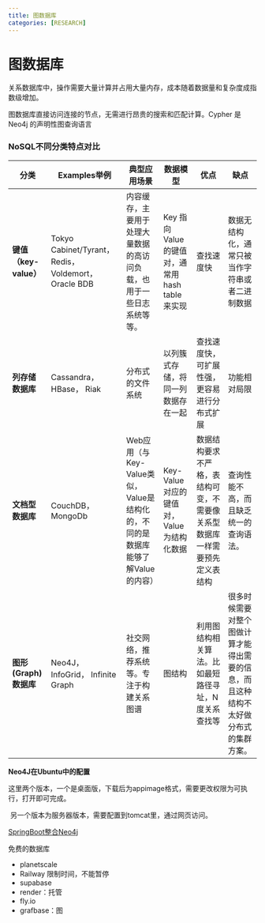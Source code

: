 ```yaml
---
title: 图数据库
categories: [RESEARCH]
---
```


# 图数据库

关系数据库中，操作需要大量计算并占用大量内存，成本随着数据量和复杂度成指数级增加。

图数据库直接访问连接的节点，无需进行昂贵的搜索和匹配计算。Cypher 是 Neo4j 的声明性图查询语言

### NoSQL不同分类特点对比

| **分类**            | **Examples举例**                                     | 典型应用场景                                             | 数据模型                               | 优点                                    | 缺点                                         |
| ----------------- | -------------------------------------------------- | -------------------------------------------------- | ---------------------------------- | ------------------------------------- | ------------------------------------------ |
| **键值（key-value）** | Tokyo Cabinet/Tyrant， Redis， Voldemort， Oracle BDB | 内容缓存，主要用于处理大量数据的高访问负载，也用于一些日志系统等等。                 | Key 指向 Value 的键值对，通常用hash table来实现 | 查找速度快                                 | 数据无结构化，通常只被当作字符串或者二进制数据                    |
| **列存储数据库**        | Cassandra， HBase， Riak                             | 分布式的文件系统                                           | 以列簇式存储，将同一列数据存在一起                  | 查找速度快，可扩展性强，更容易进行分布式扩展                | 功能相对局限                                     |
| **文档型数据库**        | CouchDB， MongoDb                                   | Web应用（与Key-Value类似，Value是结构化的，不同的是数据库能够了解Value的内容） | Key-Value对应的键值对，Value为结构化数据        | 数据结构要求不严格，表结构可变，不需要像关系型数据库一样需要预先定义表结构 | 查询性能不高，而且缺乏统一的查询语法。                        |
| **图形(Graph)数据库**  | Neo4J， InfoGrid， Infinite Graph                    | 社交网络，推荐系统等。专注于构建关系图谱                               | 图结构                                | 利用图结构相关算法。比如最短路径寻址，N度关系查找等            | 很多时候需要对整个图做计算才能得出需要的信息，而且这种结构不太好做分布式的集群方案。 |

**Neo4J在Ubuntu中的配置**

​    这里两个版本，一个是桌面版，下载后为appimage格式，需要更改权限为可执行，打开即可完成。

​    另一个版本为服务器版本，需要配置到tomcat里，通过网页访问。

[SpringBoot整合Neo4j](https://mp.weixin.qq.com/s/CvKgZolGsNkfwuAcjay-YQ)



免费的数据库

- planetscale
- Railway 限制时间，不能暂停
- supabase
- render：托管
- fly.io 
- grafbase：图
